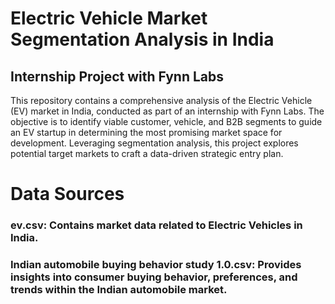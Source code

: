 # Electric Vehicle Market Segmentation Analysis in India
## Internship Project with Fynn Labs
This repository contains a comprehensive analysis of the Electric Vehicle (EV) market in India, conducted as part of an internship with Fynn Labs. The objective is to identify viable customer, vehicle, and B2B segments to guide an EV startup in determining the most promising market space for development. Leveraging segmentation analysis, this project explores potential target markets to craft a data-driven strategic entry plan.

# Data Sources
### ev.csv: Contains market data related to Electric Vehicles in India.
### Indian automobile buying behavior study 1.0.csv: Provides insights into consumer buying behavior, preferences, and trends within the Indian automobile market.
